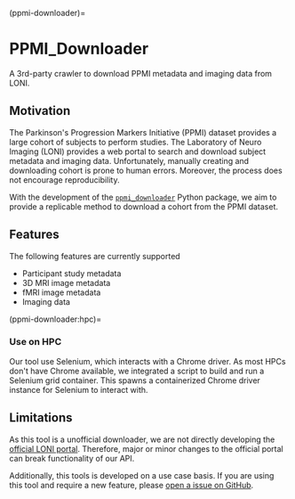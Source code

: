 (ppmi-downloader)=

# PPMI_Downloader

A 3rd-party crawler to download PPMI metadata and imaging data from LONI.

## Motivation

The Parkinson's Progression Markers Initiative (PPMI) dataset provides a large cohort of subjects to perform studies. The Laboratory of Neuro Imaging (LONI) provides a web portal to search and download subject metadata and imaging data. Unfortunately, manually creating and downloading cohort is prone to human errors. Moreover, the process does not encourage reproducibility.

With the development of the [`ppmi_downloader`](https://github.com/LivingPark-MRI/ppmi-scraper) Python package, we aim to provide a replicable method to download a cohort from the PPMI dataset.

## Features

The following features are currently supported

- Participant study metadata
- 3D MRI image metadata
- fMRI image metadata
- Imaging data

<!-- ### Example -->
<!-- TODO -->

(ppmi-downloader:hpc)=
### Use on HPC

Our tool use Selenium, which interacts with a Chrome driver. As most HPCs don't have Chrome available, we integrated a script to build and run a Selenium grid container. This spawns a containerized Chrome driver instance for Selenium to interact with.

## Limitations

As this tool is a unofficial downloader, we are not directly developing the [official LONI portal](https://ida.loni.usc.edu). Therefore, major or minor changes to the official portal can break functionality of our API.

Additionally, this tools is developed on a use case basis. If you are using this tool and require a new feature, please [open a issue on GitHub](https://github.com/LivingPark-MRI/ppmi-scraper/issues).
